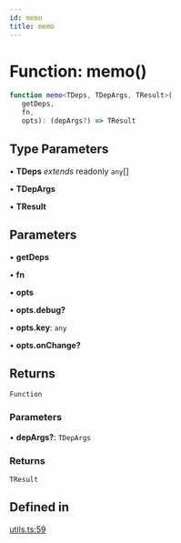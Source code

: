 ```yaml
---
id: memo
title: memo
---
```


# Function: memo()

```ts
function memo<TDeps, TDepArgs, TResult>(
   getDeps, 
   fn, 
   opts): (depArgs?) => TResult
```

## Type Parameters

• **TDeps** *extends* readonly `any`[]

• **TDepArgs**

• **TResult**

## Parameters

• **getDeps**

• **fn**

• **opts**

• **opts.debug?**

• **opts.key**: `any`

• **opts.onChange?**

## Returns

`Function`

### Parameters

• **depArgs?**: `TDepArgs`

### Returns

`TResult`

## Defined in

[utils.ts:59](https://github.com/TanStack/table/blob/b1e6b79157b0debc7222660572b06c8b857f4605/packages/table-core/src/utils.ts#L59)
